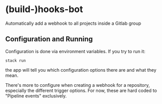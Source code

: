 # (build-)hooks-bot

Automatically add a webhook to all projects inside a Gitlab group

## Configuration and Running

Configuration is done via environment variables.
If you try to run it:

```shell script
stack run
```
the app will tell you which configuration options there are and what they mean.

There's more to configure when creating a webhook for a repository, especially the different trigger options.
For now, these are hard coded to "Pipeline events" exclusively.

